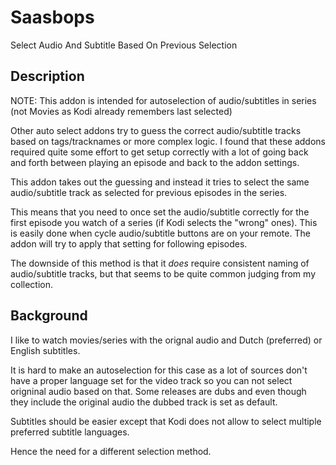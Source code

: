 # Saasbops

Select
Audio
And
Subtitle
Based
On
Previous
Selection

## Description

NOTE: This addon is intended for autoselection of audio/subtitles in series (not Movies as Kodi already remembers last selected)

Other auto select addons try to guess the correct audio/subtitle tracks based on tags/tracknames or more complex logic.
I found that these addons required quite some effort to get setup correctly with a lot of going back and forth between playing an episode and back to the addon settings.

This addon takes out the guessing and instead it tries to select the same
audio/subtitle track as selected for previous episodes in the series.

This means that you need to once set the audio/subtitle correctly for the first episode
you watch of a series (if Kodi selects the "wrong" ones).
This is easily done when cycle audio/subtitle buttons are on your remote.
The addon will try to apply that setting for following episodes.

The downside of this method is that it _does_ require consistent naming of audio/subtitle tracks,
but that seems to be quite common judging from my collection.

## Background

I like to watch movies/series with the orignal audio and Dutch (preferred) or English subtitles.

It is hard to make an autoselection for this case as a lot of sources don't have a proper language
set for the video track so you can not select origninal audio based on that. Some releases are dubs and
even though they include the original audio the dubbed track is set as default.

Subtitles should be easier except that Kodi does not allow to select multiple preferred subtitle languages.

Hence the need for a different selection method.
